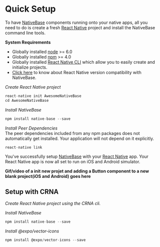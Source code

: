 # Quick Setup

To have [NativeBase](http://nativebase.io/) components running onto your native apps, all you need to do is create a fresh [React Native](https://facebook.github.io/react-native/) project and install the NativeBase command line tools.

**System Requirements**
* Globally installed [node](https://nodejs.org/en/) >= 6.0
* Globally installed [npm](https://www.npmjs.com/) >= 4.0
* Globally installed [React Native CLI](https://facebook.github.io/react-native/docs/getting-started.html) which allow you to easily create and initialize projects.   
* [Click here](/docs/Compatibility.md) to know about React Native version compatibility with NativeBase.

*Create React Native project*
```js
react-native init AwesomeNativeBase
cd AwesomeNativeBase
```


*Install NativeBase*

```js
npm install native-base --save
```
*Install Peer Dependencies*<br />
The peer dependencies included from any npm packages does not automatically get installed. Your application will not depend on it explicitly.

```js
react-native link
```

You've successfully setup [NativeBase](http://nativebase.io/) with your [React Native](https://facebook.github.io/react-native/) app. Your React Native app is now all set to run on iOS and Android simulator.


**Gif/video of a init new projet and adding a Button component to a new blank project(iOS and Android) goes here**

## Setup with CRNA
*Create React Native project using the CRNA cli.* <br />

*Install NativeBase*
```js
npm install native-base --save
```
*Install @expo/vector-icons*
```js
npm install @expo/vector-icons --save
```
